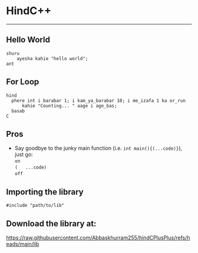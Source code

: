 # HindC++
---

## Hello World
`shuru`<br/>
`    ayesha kahie "hello world";`
    <br/>
`ant`

## For Loop
`hind`<br/>
`  phere int i barabar 1; i kam_ya_barabar 10; i me_izafa 1 ka or_run`</br>
`      kahie "Counting... " aage i age_bas;`<br/>
`  basab`<br/>
`C`

## Pros
* Say goodbye to the junky main function (i.e. `int main(){(...code)}`), just go:
  <br/>`on`<br/>`(   ...code)`<br/>`off`

## Importing the library
`#include "path/to/lib"`

## Download the library at:
https://raw.githubusercontent.com/Abbaskhurram255/hindCPlusPlus/refs/heads/main/lib
